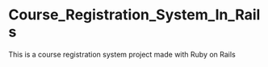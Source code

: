 # Course_Registration_System_In_Rails
This is a course registration system project made with Ruby on Rails
